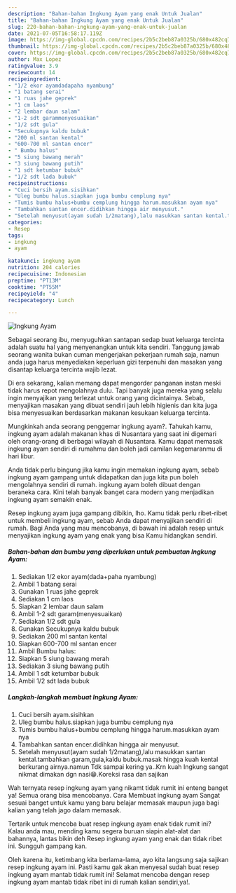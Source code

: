 ```yaml
---
description: "Bahan-bahan Ingkung Ayam yang enak Untuk Jualan"
title: "Bahan-bahan Ingkung Ayam yang enak Untuk Jualan"
slug: 220-bahan-bahan-ingkung-ayam-yang-enak-untuk-jualan
date: 2021-07-05T16:58:17.119Z
image: https://img-global.cpcdn.com/recipes/2b5c2beb87a0325b/680x482cq70/ingkung-ayam-foto-resep-utama.jpg
thumbnail: https://img-global.cpcdn.com/recipes/2b5c2beb87a0325b/680x482cq70/ingkung-ayam-foto-resep-utama.jpg
cover: https://img-global.cpcdn.com/recipes/2b5c2beb87a0325b/680x482cq70/ingkung-ayam-foto-resep-utama.jpg
author: Max Lopez
ratingvalue: 3.9
reviewcount: 14
recipeingredient:
- "1/2 ekor ayamdadapaha nyambung"
- "1 batang serai"
- "1 ruas jahe geprek"
- "1 cm laos"
- "2 lembar daun salam"
- "1-2 sdt garammenyesuaikan"
- "1/2 sdt gula"
- "Secukupnya kaldu bubuk"
- "200 ml santan kental"
- "600-700 ml santan encer"
- " Bumbu halus"
- "5 siung bawang merah"
- "3 siung bawang putih"
- "1 sdt ketumbar bubuk"
- "1/2 sdt lada bubuk"
recipeinstructions:
- "Cuci bersih ayam.sisihkan"
- "Uleg bumbu halus.siapkan juga bumbu cemplung nya"
- "Tumis bumbu halus+bumbu cemplung hingga harum.masukkan ayam nya"
- "Tambahkan santan encer.didihkan hingga air menyusut."
- "Setelah menyusut(ayam sudah 1/2matang),lalu masukkan santan kental.tambahkan garam,gula,kaldu bubuk.masak hingga kuah kental berkurang airnya.namun Tdk sampai kering ya..Krn kuah Ingkung sangat nikmat dimakan dgn nasi😁.Koreksi rasa dan sajikan"
categories:
- Resep
tags:
- ingkung
- ayam

katakunci: ingkung ayam 
nutrition: 204 calories
recipecuisine: Indonesian
preptime: "PT13M"
cooktime: "PT55M"
recipeyield: "4"
recipecategory: Lunch

---
```



![Ingkung Ayam](https://img-global.cpcdn.com/recipes/2b5c2beb87a0325b/680x482cq70/ingkung-ayam-foto-resep-utama.jpg)

Sebagai seorang ibu, menyuguhkan santapan sedap buat keluarga tercinta adalah suatu hal yang menyenangkan untuk kita sendiri. Tanggung jawab seorang  wanita bukan cuman mengerjakan pekerjaan rumah saja, namun anda juga harus menyediakan keperluan gizi terpenuhi dan masakan yang disantap keluarga tercinta wajib lezat.

Di era  sekarang, kalian memang dapat mengorder panganan instan meski tidak harus repot mengolahnya dulu. Tapi banyak juga mereka yang selalu ingin menyajikan yang terlezat untuk orang yang dicintainya. Sebab, menyajikan masakan yang dibuat sendiri jauh lebih higienis dan kita juga bisa menyesuaikan berdasarkan makanan kesukaan keluarga tercinta. 



Mungkinkah anda seorang penggemar ingkung ayam?. Tahukah kamu, ingkung ayam adalah makanan khas di Nusantara yang saat ini digemari oleh orang-orang di berbagai wilayah di Nusantara. Kamu dapat memasak ingkung ayam sendiri di rumahmu dan boleh jadi camilan kegemaranmu di hari libur.

Anda tidak perlu bingung jika kamu ingin memakan ingkung ayam, sebab ingkung ayam gampang untuk didapatkan dan juga kita pun boleh mengolahnya sendiri di rumah. ingkung ayam boleh dibuat dengan beraneka cara. Kini telah banyak banget cara modern yang menjadikan ingkung ayam semakin enak.

Resep ingkung ayam juga gampang dibikin, lho. Kamu tidak perlu ribet-ribet untuk membeli ingkung ayam, sebab Anda dapat menyajikan sendiri di rumah. Bagi Anda yang mau mencobanya, di bawah ini adalah resep untuk menyajikan ingkung ayam yang enak yang bisa Kamu hidangkan sendiri.

<!--inarticleads1-->

##### Bahan-bahan dan bumbu yang diperlukan untuk pembuatan Ingkung Ayam:

1. Sediakan 1/2 ekor ayam(dada+paha nyambung)
1. Ambil 1 batang serai
1. Gunakan 1 ruas jahe geprek
1. Sediakan 1 cm laos
1. Siapkan 2 lembar daun salam
1. Ambil 1-2 sdt garam(menyesuaikan)
1. Sediakan 1/2 sdt gula
1. Gunakan Secukupnya kaldu bubuk
1. Sediakan 200 ml santan kental
1. Siapkan 600-700 ml santan encer
1. Ambil  Bumbu halus:
1. Siapkan 5 siung bawang merah
1. Sediakan 3 siung bawang putih
1. Ambil 1 sdt ketumbar bubuk
1. Ambil 1/2 sdt lada bubuk




<!--inarticleads2-->

##### Langkah-langkah membuat Ingkung Ayam:

1. Cuci bersih ayam.sisihkan
1. Uleg bumbu halus.siapkan juga bumbu cemplung nya
1. Tumis bumbu halus+bumbu cemplung hingga harum.masukkan ayam nya
1. Tambahkan santan encer.didihkan hingga air menyusut.
1. Setelah menyusut(ayam sudah 1/2matang),lalu masukkan santan kental.tambahkan garam,gula,kaldu bubuk.masak hingga kuah kental berkurang airnya.namun Tdk sampai kering ya..Krn kuah Ingkung sangat nikmat dimakan dgn nasi😁.Koreksi rasa dan sajikan




Wah ternyata resep ingkung ayam yang nikamt tidak rumit ini enteng banget ya! Semua orang bisa mencobanya. Cara Membuat ingkung ayam Sangat sesuai banget untuk kamu yang baru belajar memasak maupun juga bagi kalian yang telah jago dalam memasak.

Tertarik untuk mencoba buat resep ingkung ayam enak tidak rumit ini? Kalau anda mau, mending kamu segera buruan siapin alat-alat dan bahannya, lantas bikin deh Resep ingkung ayam yang enak dan tidak ribet ini. Sungguh gampang kan. 

Oleh karena itu, ketimbang kita berlama-lama, ayo kita langsung saja sajikan resep ingkung ayam ini. Pasti kamu gak akan menyesal sudah buat resep ingkung ayam mantab tidak rumit ini! Selamat mencoba dengan resep ingkung ayam mantab tidak ribet ini di rumah kalian sendiri,ya!.

